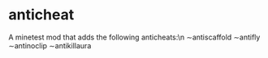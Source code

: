 # anticheat
A minetest mod that adds the following anticheats:\n
∼antiscaffold
∼antifly
∼antinoclip
∼antikillaura
